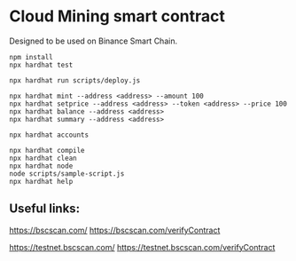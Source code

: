# Cloud Mining smart contract

Designed to be used on Binance Smart Chain.

```shell
npm install
npx hardhat test

npx hardhat run scripts/deploy.js

npx hardhat mint --address <address> --amount 100
npx hardhat setprice --address <address> --token <address> --price 100
npx hardhat balance --address <address>
npx hardhat summary --address <address>

npx hardhat accounts

npx hardhat compile
npx hardhat clean
npx hardhat node
node scripts/sample-script.js
npx hardhat help
```

## Useful links:

https://bscscan.com/
https://bscscan.com/verifyContract

https://testnet.bscscan.com/
https://testnet.bscscan.com/verifyContract

